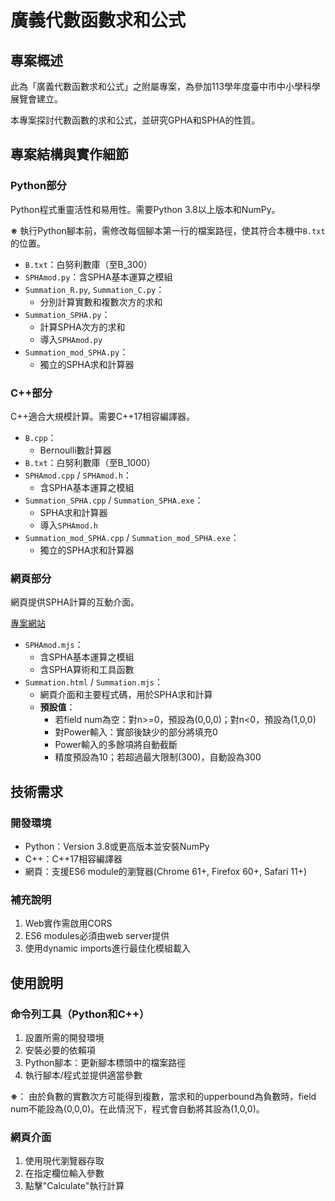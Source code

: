 # 廣義代數函數求和公式

## 專案概述

此為「廣義代數函數求和公式」之附屬專案，為參加113學年度臺中市中小學科學展覽會建立。

本專案探討代數函數的求和公式，並研究GPHA和SPHA的性質。

## 專案結構與實作細節

### Python部分

Python程式重靈活性和易用性。需要Python 3.8以上版本和NumPy。

**※** 執行Python腳本前，需修改每個腳本第一行的檔案路徑，使其符合本機中`B.txt`的位置。

- `B.txt`：白努利數庫（至B_300）
- `SPHAmod.py`：含SPHA基本運算之模組
- `Summation_R.py`, `Summation_C.py`：
  - 分別計算實數和複數次方的求和
- `Summation_SPHA.py`：
  - 計算SPHA次方的求和
  - 導入`SPHAmod.py`
- `Summation_mod_SPHA.py`：
  - 獨立的SPHA求和計算器

### C++部分

C++適合大規模計算。需要C++17相容編譯器。

- `B.cpp`：
  - Bernoulli數計算器
- `B.txt`：白努利數庫（至B_1000）
- `SPHAmod.cpp` / `SPHAmod.h`：
  - 含SPHA基本運算之模組
- `Summation_SPHA.cpp` / `Summation_SPHA.exe`：
  - SPHA求和計算器
  - 導入`SPHAmod.h`
- `Summation_mod_SPHA.cpp` / `Summation_mod_SPHA.exe`：
  - 獨立的SPHA求和計算器

### 網頁部分

網頁提供SPHA計算的互動介面。

[專案網站](https://william0506.github.io/Summation/HTML/Summation.html)

- `SPHAmod.mjs`：
  - 含SPHA基本運算之模組
  - 含SPHA算術和工具函數
- `Summation.html` / `Summation.mjs`：
  - 網頁介面和主要程式碼，用於SPHA求和計算
  - **預設值**：
    - 若field num為空：對n>=0，預設為(0,0,0)；對n<0，預設為(1,0,0)
    - 對Power輸入：實部後缺少的部分將填充0
    - Power輸入的多餘項將自動截斷
    - 精度預設為10；若超過最大限制(300)，自動設為300

## 技術需求

### 開發環境
- Python：Version 3.8或更高版本並安裝NumPy
- C++：C++17相容編譯器
- 網頁：支援ES6 module的瀏覽器(Chrome 61+, Firefox 60+, Safari 11+)

### 補充說明
1. Web實作需啟用CORS
2. ES6 modules必須由web server提供
3. 使用dynamic imports進行最佳化模組載入

## 使用說明

### 命令列工具（Python和C++）
1. 設置所需的開發環境
2. 安裝必要的依賴項
3. Python腳本：更新腳本標頭中的檔案路徑
4. 執行腳本/程式並提供適當參數

**※**：
由於負數的實數次方可能得到複數，當求和的upperbound為負數時，field num不能設為(0,0,0)。在此情況下，程式會自動將其設為(1,0,0)。

### 網頁介面
1. 使用現代瀏覽器存取
2. 在指定欄位輸入參數
3. 點擊"Calculate"執行計算
